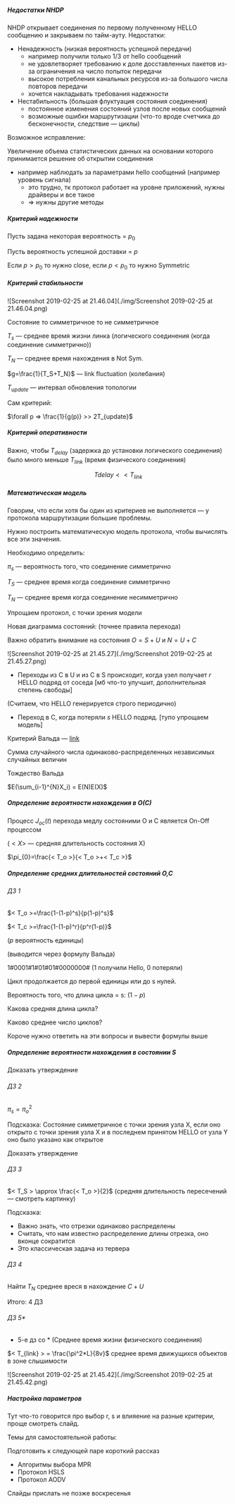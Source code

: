 ##### Недостатки NHDP

NHDP открывает соединения по первому полученному HELLO сообщению и закрываем по тайм-ауту. Недостатки:

- Ненадежность (низкая вероятность успешной передачи)
  - например получили только 1/3 от hello сообщений
  - не удовлетворяет требованию к доле досставленных пакетов из-за ограничения на число попыток передачи
  - высокое потребления канальных ресурсов из-за большого числа повторов передачи
  - хочется накладывать требования надежности
- Нестабильность (большая флуктуация состояния соединения)
  - постоянное изменения состояний узлов после новых сообщений
  - возможные ошибки маршрутизации (что-то вроде счетчика до бесконечности, следствие — циклы)

Возможное исправление:

Увеличение объема статистических данных на основании которого принимается решение об открытии соединения

- например наблюдать за параметрами hello сообщений (например уровень сигнала)
  - это трудно, тк протокол работает на уровне приложений, нужны драйверы и все такое
  - => нужны другие методы



##### Критерий надежности

Пусть задана некоторая вероятность = $p_0$

Пусть вероятность успешной доставки = $p$

Если $p > p_0$ то нужно close, если $p < p_0$ то нужно Symmetric

##### Критерий стабильности

![Screenshot 2019-02-25 at 21.46.04](./img/Screenshot 2019-02-25 at 21.46.04.png)

Состояние то симметричное то не симметричное

$T_s$ — среднее время жизни линка (логического соединения (когда соединение симметрично))

$T_N$ —  среднее время нахождения в Not Sym.

$g=\frac{1}{T_S+T_N}$ — link fluctuation (колебания)

$T_{update}$ — интервал обновления топологии

Сам критерий:

$\forall p => \frac{1}{g(p)} >> 2T_{update}$

##### Критерий оперативности

Важно, чтобы $T_{delay}$ (задержка до установки логического соединения) было много меньше $T_{link}$ (время физического соединения)

$$T{delay}  < <  T_{link}$$

##### Математическая модель

Говорим, что если хотя бы один из критериев не выполняется — у протокола маршрутизации большие проблемы.

Нужно построить математическую модель протокола, чтобы вычислять все эти значения.

Необходимо определить:

$\pi_{s}$ —  вероятность того, что соединение симметрично

$T_{S}$ — среднее время когда соединение симметрично

$T_{N}$ — среднее время когда соединение несимметрично



Упрощаем протокол, с точки зрения модели

Новая диаграмма состояний: (точнее правила перехода)

Важно обратить внимание на состояния $O=S+U$ и $N=U+C$

![Screenshot 2019-02-25 at 21.45.27](./img/Screenshot 2019-02-25 at 21.45.27.png)

- Переходы из C в U  и из C в S происходит, когда узел получает $r$ HELLO подряд от соседа [мб что-то улучшит, дополнительная степень свободы]

(Считаем, что HELLO генерируется строго периодично)

- Переход в C, когда потеряли $s$ HELLO подряд. [тупо упрощаем модель]



Критерий Вальда — [link](https://ru.wikipedia.org/wiki/Критерий_Вальда)

Сумма случайного числа одинаково-распределенных независимых случайных величин

Тождество Вальда

$E(\sum_{i-1}^{N}X_i) = E(N)E(X)$

##### Определение вероятности нахождения в O(C)

Процесс $J_{oc}(t)$ перехода медлу состояними O и C является On-Off процессом

($< X >$ — средняя длительность состояния X)

$\pi_{0}=\frac{< T_o >}{< T_o >+< T_c >}$

##### Определение средних длительностей состояний O,C

###### ДЗ 1

$< T_o >=\frac{1-(1-p)^s}{p(1-p)^s}$

$< T_c >=\frac{1-(1-p)^r}{p^r(1-p)}$

($p$ вероятность единицы)

(выводится через формулу Вальда)

1#0001#1#01#01#0000000# (1 получили Hello, 0 потеряли)

Цикл продолжается до первой единицы или до s нулей.

Вероятность того, что длина цикла = s: $(1-p)$

Какова средняя длина цикла?

Каково среднее число циклов?

Короче нужно ответить на эти вопросы и вывести формулы выше

#####  Определение вероятности нахождения в состоянии S

Доказать утверждение

###### ДЗ 2

$\pi_{s}=\pi_o^2$

Подсказка: Состояние симметричное с точки зрения узла X, если оно открыто с точки зрения узла X и в последнем принятом HELLO от узла Y оно было указано как открытое

Доказать утверждение

###### ДЗ 3

$< T_S > \approx \frac{< T_o >}{2}$ (средняя длительность пересечений — смотреть картинку)

Подсказка:

- Важно знать, что отрезки одинаково распределены
- Считать, что нам известно распределение длины отрезка, оно вконце сократится
- Это классическая задача из тервера

###### ДЗ 4

Найти $T_{N}$ среднее вреся в нахождение $C+U$

Итого: 4 ДЗ

###### ДЗ 5*

+ 5-е дз со * (Среднее время жизни физического соединения)

$< T_{link} > = \frac{\pi^2*L}{8v}$ среднее время движущихся объектов в зоне слышимости

![Screenshot 2019-02-25 at 21.45.42](./img/Screenshot 2019-02-25 at 21.45.42.png)

##### Настройка параметров

Тут что-то говорится про выбор r, s и влияение на разные критерии, проще смотреть слайд.

Темы для самостоятельной работы:

Подготовить к следующей паре короткий рассказ

- Алгоритмы выбора MPR
- Протокол HSLS
- Протокол AODV

Слайды прислать не позже воскресенья